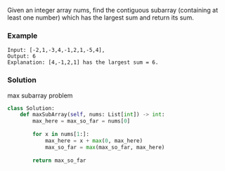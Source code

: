 Given an integer array nums, find the contiguous subarray (containing at least one number) which has the largest sum and return its sum.

### Example
```
Input: [-2,1,-3,4,-1,2,1,-5,4],
Output: 6
Explanation: [4,-1,2,1] has the largest sum = 6.
```

### Solution

max subarray problem 

```python
class Solution:
    def maxSubArray(self, nums: List[int]) -> int:
        max_here = max_so_far = nums[0]
        
        for x in nums[1:]:
            max_here = x + max(0, max_here)
            max_so_far = max(max_so_far, max_here)
        
        return max_so_far
```